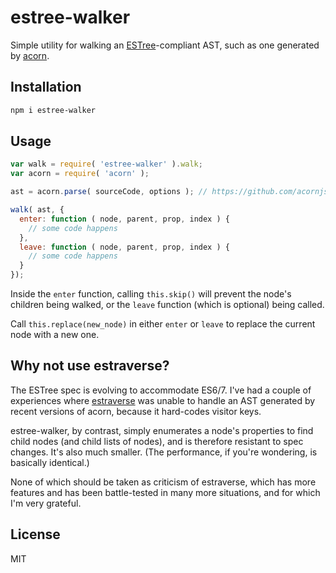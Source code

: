 # estree-walker

Simple utility for walking an [ESTree](https://github.com/estree/estree)-compliant AST, such as one generated by [acorn](https://github.com/marijnh/acorn).


## Installation

```bash
npm i estree-walker
```


## Usage

```js
var walk = require( 'estree-walker' ).walk;
var acorn = require( 'acorn' );

ast = acorn.parse( sourceCode, options ); // https://github.com/acornjs/acorn

walk( ast, {
  enter: function ( node, parent, prop, index ) {
    // some code happens
  },
  leave: function ( node, parent, prop, index ) {
  	// some code happens
  }
});
```

Inside the `enter` function, calling `this.skip()` will prevent the node's children being walked, or the `leave` function (which is optional) being called.

Call `this.replace(new_node)` in either `enter` or `leave` to replace the current node with a new one.


## Why not use estraverse?

The ESTree spec is evolving to accommodate ES6/7. I've had a couple of experiences where [estraverse](https://github.com/estools/estraverse) was unable to handle an AST generated by recent versions of acorn, because it hard-codes visitor keys.

estree-walker, by contrast, simply enumerates a node's properties to find child nodes (and child lists of nodes), and is therefore resistant to spec changes. It's also much smaller. (The performance, if you're wondering, is basically identical.)

None of which should be taken as criticism of estraverse, which has more features and has been battle-tested in many more situations, and for which I'm very grateful.


## License

MIT

